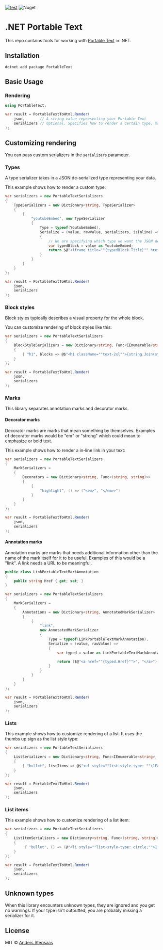 [![test](https://github.com/saasen/dotnet-portable-text/actions/workflows/test.yml/badge.svg)](https://github.com/saasen/dotnet-portable-text/actions/workflows/test.yml)
![Nuget](https://img.shields.io/nuget/v/PortableText?color=blue&logo=nuget)

# .NET Portable Text

This repo contains tools for working with [Portable Text](https://portabletext.org) in .NET.

## Installation

```
dotnet add package PortableText
```

## Basic Usage

### Rendering

```cs
using PortableText;

var result = PortableTextToHtml.Render(
    json,       // A string value representing your Portable Text
    serializers // Optional. Specifies how to render a certain type, mark, list etc.
);
```

## Customizing rendering

You can pass custom serializers in the `serializers` parameter.

### Types

A type serializer takes in a JSON de-serialized type representing your data.

This example shows how to render a custom type:

```cs
var serializers = new PortableTextSerializers
{
    TypeSerializers = new Dictionary<string, TypeSerializer>
    {
        {
            "youtubeEmbed", new TypeSerializer
            {
                Type = typeof(YoutubeEmbed),
                Serialize = (value, rawValue, serializers, isInline) =>
                {
                    // We are specifying which type we want the JSON de-serialized to, so this is safe.
                    var typedBlock = value as YoutubeEmbed;
                    return $@"<iframe title=""{typedBlock.Title}"" href=""{typedBlock.Url}""></iframe>";
                }
            }
        }
    }
};

var result = PortableTextToHtml.Render(
    json,
    serializers
);
```

### Block styles

Block styles typically describes a visual property for the whole block.

You can customize rendering of block styles like this:

```cs
var serializers = new PortableTextSerializers
{
    BlockStyleSerializers = new Dictionary<string, Func<IEnumerable<string>, string>>
    {
        { "h1", blocks => @$"<h1 className=""text-2xl"">{string.Join(string.Empty, blocks)}</h1>" }
    }
};

var result = PortableTextToHtml.Render(
    json,
    serializers
);
```

### Marks

This library separates annotation marks and decorator marks.

#### Decorator marks

Decorator marks are marks that mean something by themselves.
Examples of decorator marks would be "em" or "strong" which could mean to emphasize or bold text.

This example shows how to render a in-line link in your text:

```cs
var serializers = new PortableTextSerializers
{
    MarkSerializers =
    {
        Decorators = new Dictionary<string, Func<(string, string)>>
        {
            {
                "highlight", () => ("<em>", "</em>>")
            }
        }
    }
};

var result = PortableTextToHtml.Render(
    json,
    serializers
);
```

#### Annotation marks

Annotation marks are marks that needs additional information other than the name of the mark itself for it to be useful.
Examples of this would be a "link". A link needs a URL to be meaningful.

```cs
public class LinkPortableTextMarkAnnotation
{
    public string Href { get; set; }
}

var serializers = new PortableTextSerializers
{
    MarkSerializers =
    {
        Annotations = new Dictionary<string, AnnotatedMarkSerializer>
        {
            {
                "link",
                new AnnotatedMarkSerializer
                {
                    Type = typeof(LinkPortableTextMarkAnnotation),
                    Serialize = (value, rawValue) =>
                    {
                        var typed = value as LinkPortableTextMarkAnnotation;

                        return ($@"<a href=""{typed.Href}"">", "</a>");
                    }
                }
            }
        }
    }
};

var result = PortableTextToHtml.Render(
    json,
    serializers
);
```

### Lists

This example shows how to customize rendering of a list. It uses the thumbs up sign as the list style type:

```cs
var serializers = new PortableTextSerializers
{
    ListSerializers = new Dictionary<string, Func<IEnumerable<string>, string>>()
    {
        { "bullet", listItems => @$"<ul style=""list-style-type: ""\1F44D"""">{string.Join(string.Empty, listItems)}</ul>" }
    }
};

var result = PortableTextToHtml.Render(
    json,
    serializers
);
```

### List items

This example shows how to customize rendering of a list item:

```cs
var serializers = new PortableTextSerializers
{
    ListItemSerializers = new Dictionary<string, Func<(string, string)>>
    {
         { "bullet", () => (@"<li style=""list-style-type: circle;"">🎱 ", "</li>") }
    }
};

var result = PortableTextToHtml.Render(
    json,
    serializers
);
```

## Unknown types

When this library encounters unknown types, they are ignored and you get no warnings.
If your type isn't outputted, you are probably missing a serializer for it.

## License

MIT © [Anders Stensaas](https://github.com/saasen/)
